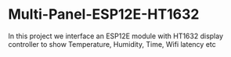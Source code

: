# Multi-Panel-ESP12E-HT1632

In this project we interface an ESP12E module with HT1632 display controller to show Temperature, Humidity, Time, Wifi latency etc
